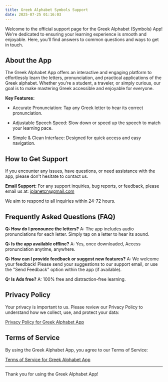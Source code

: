 ```yaml
---
title: Greek Alphabet Symbols Support
date: 2025-07-25 01:16:03
---
```


Welcome to the official support page for the Greek Alphabet (Symbols) App\! We're dedicated to ensuring your learning experience is smooth and enjoyable. Here, you'll find answers to common questions and ways to get in touch.

## About the App

The Greek Alphabet App offers an interactive and engaging platform to effortlessly learn the letters, pronunciation, and practical applications of the Greek alphabet. Whether you're a student, a traveler, or simply curious, our goal is to make mastering Greek accessible and enjoyable for everyone.

**Key Features:**

- Accurate Pronunciation: Tap any Greek letter to hear its correct pronunciation.

- Adjustable Speech Speed: Slow down or speed up the speech to match your learning pace.

- Simple & Clean Interface: Designed for quick access and easy navigation.

## How to Get Support

If you encounter any issues, have questions, or need assistance with the app, please don't hesitate to contact us.

**Email Support:**
For any support inquiries, bug reports, or feedback, please email us at:
iplanetcn@gmail.com

We aim to respond to all inquiries within 24-72 hours.

## Frequently Asked Questions (FAQ)

**Q: How do I pronounce the letters?**
A: The app includes audio pronunciations for each letter. Simply tap on a letter to hear its sound.

**Q: Is the app available offline?**
A: Yes, once downloaded, Access pronunciation anytime, anywhere.

**Q: How can I provide feedback or suggest new features?**
A: We welcome your feedback\! Please send your suggestions to our support email, or use the "Send Feedback" option within the app (if available).

**Q: Is Ads free?**
A: 100% free and distraction-free learning.

## Privacy Policy

Your privacy is important to us. Please review our Privacy Policy to understand how we collect, use, and protect your data:

[Privacy Policy for Greek Alphabet App](https://github.com/iplanetcn/PrivacyPolicy/blob/main/GreekAlphabetAppPrivacyPolicy.md)

## Terms of Service

By using the Greek Alphabet App, you agree to our Terms of Service:

[Terms of Service for Greek Alphabet App](https://github.com/iplanetcn/PrivacyPolicy/blob/main/GreekAlphabetAppTermsConditions.md)

-----

Thank you for using the Greek Alphabet App\!